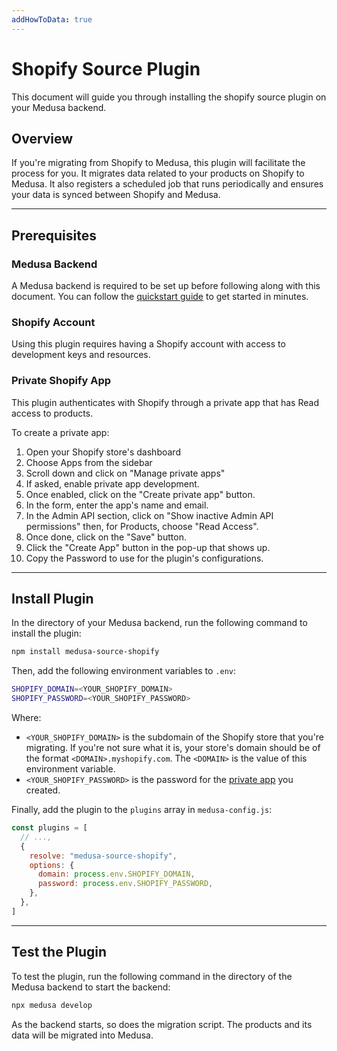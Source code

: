 ```yaml
---
addHowToData: true
---
```


# Shopify Source Plugin

This document will guide you through installing the shopify source plugin on your Medusa backend.

## Overview

If you're migrating from Shopify to Medusa, this plugin will facilitate the process for you. It migrates data related to your products on Shopify to Medusa. It also registers a scheduled job that runs periodically and ensures your data is synced between Shopify and Medusa.

---

## Prerequisites

### Medusa Backend

A Medusa backend is required to be set up before following along with this document. You can follow the [quickstart guide](../../create-medusa-app.mdx) to get started in minutes.

### Shopify Account

Using this plugin requires having a Shopify account with access to development keys and resources.

### Private Shopify App

This plugin authenticates with Shopify through a private app that has Read access to products.

To create a private app:

1. Open your Shopify store's dashboard
2. Choose Apps from the sidebar
3. Scroll down and click on "Manage private apps"
4. If asked, enable private app development.
5. Once enabled, click on the "Create private app" button.
6. In the form, enter the app's name and email. 
7. In the Admin API section, click on "Show inactive Admin API permissions" then, for Products, choose "Read Access".
8. Once done, click on the "Save" button.
9. Click the "Create App" button in the pop-up that shows up.
10. Copy the Password to use for the plugin's configurations.

---

## Install Plugin

In the directory of your Medusa backend, run the following command to install the plugin:

```bash npm2yarn
npm install medusa-source-shopify
```

Then, add the following environment variables to `.env`:

```bash
SHOPIFY_DOMAIN=<YOUR_SHOPIFY_DOMAIN>
SHOPIFY_PASSWORD=<YOUR_SHOPIFY_PASSWORD>
```

Where:

- `<YOUR_SHOPIFY_DOMAIN>` is the subdomain of the Shopify store that you're migrating. If you're not sure what it is, your store's domain should be of the format `<DOMAIN>.myshopify.com`. The `<DOMAIN>` is the value of this environment variable.
- `<YOUR_SHOPIFY_PASSWORD>` is the password for the [private app](#private-shopify-app) you created.

Finally, add the plugin to the `plugins` array in `medusa-config.js`:

```js title=medusa-config.js
const plugins = [
  // ...,
  {
    resolve: "medusa-source-shopify",
    options: {
      domain: process.env.SHOPIFY_DOMAIN,
      password: process.env.SHOPIFY_PASSWORD,
    },
  },
]
```

---

## Test the Plugin

To test the plugin, run the following command in the directory of the Medusa backend to start the backend:

```bash
npx medusa develop
```

As the backend starts, so does the migration script. The products and its data will be migrated into Medusa.
